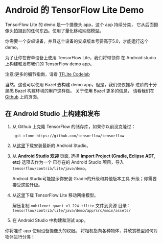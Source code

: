 # Android 的 TensorFlow Lite Demo

TensorFlow Lite 的 demo 是一个摄像头 app，这个 app 持续分类，
它从后面摄像头拍摄到的任何东西。使用了量化移动网络模型。

你需要一个安卓设备，并且这个设备的安卓版本号要高于5.0，才能运行这个 demo。

为了让你在安卓设备上使用 TensorFlow Lite，我们将带领你
在 Android studio 上构建和发布我们的 TensorFlow demo app。

注意:更多的细节指南，请看 
[TFLite Codelab](https://codelabs.developers.google.com/codelabs/tensorflow-for-poets-2-tflite/index.html#0)

当然，这也可以使用 Bazel 去构建 demo app，但是，我们仅仅推荐
进阶的十分熟悉 Bazel 构建环境的用户这样做。
关于使用 Bazel 更多的信息， 请看我们在 [Github](https://github.com/tensorflow/tensorflow/tree/master/tensorflow/contrib/lite#building-tensorflow-lite-and-the-demo-app-from-source) 上的页面。

## 在 Android Studio 上构建和发布

1. 从 Github 上克隆 TensorFlow 的储存库，如果你以前没克隆过：

        git clone https://github.com/tensorflow/tensorflow

2. 从[这里](https://developer.android.com/studio/index.html)下载安装最新的 Android Studio。

3. 从 **Android Studio 欢迎** 页面, 选择 **Import Project
   (Gradle, Eclipse ADT, etc)** 选项去作为一个
   已存在的 Android Studio 项目，导入
   `tensorflow/contrib/lite/java/demo`。

    Android Studio可能提示你安装 Gradle的升级和其他版本工具
    升级；你需要接受这些升级。

4. 从[这里]((https://storage.googleapis.com/download.tensorflow.org/models/tflite/mobilenet_v1_224_android_quant_2017_11_08.zip))下载 TensorFlow Lite 移动网络模型。

    解压复制 `mobilenet_quant_v1_224.tflite` 文件到资源
    目录： `tensorflow/contrib/lite/java/demo/app/src/main/assets/`

5. 在 Android Studio 中构建和测试 app。

你将准许 app 使用设备摄像头的权限。 
将相机指向各种物体，并欣赏模型如何对物体进行分类！
